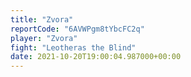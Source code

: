 ```yaml
---
title: "Zvora"
reportCode: "6AVWPgm8tYbcFC2q"
player: "Zvora"
fight: "Leotheras the Blind"
date: 2021-10-20T19:00:04.987000+00:00
---
```

